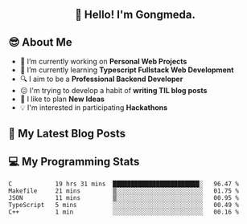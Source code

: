 <h2 align="center">👋 Hello! I'm Gongmeda.</h2>

## 😎 About Me
- 🔭 I’m currently working on **Personal Web Projects**
- 🌱 I’m currently learning **Typescript Fullstack Web Development**
- 🔍 I aim to be a **Professional Backend Developer**
- 😖 I'm trying to develop a habit of **writing TIL blog posts**
- 🌟 I like to plan **New Ideas**
- 💡 I'm interested in participating **Hackathons**

## 📗 My Latest Blog Posts

## 💻 My Programming Stats
<!--START_SECTION:waka-->
```text
C            19 hrs 31 mins  ████████████████████████░   96.47 % 
Makefile     21 mins         ▒░░░░░░░░░░░░░░░░░░░░░░░░   01.75 % 
JSON         11 mins         ▒░░░░░░░░░░░░░░░░░░░░░░░░   00.95 % 
TypeScript   5 mins          ░░░░░░░░░░░░░░░░░░░░░░░░░   00.49 % 
C++          1 min           ░░░░░░░░░░░░░░░░░░░░░░░░░   00.16 % 
```
<!--END_SECTION:waka-->
